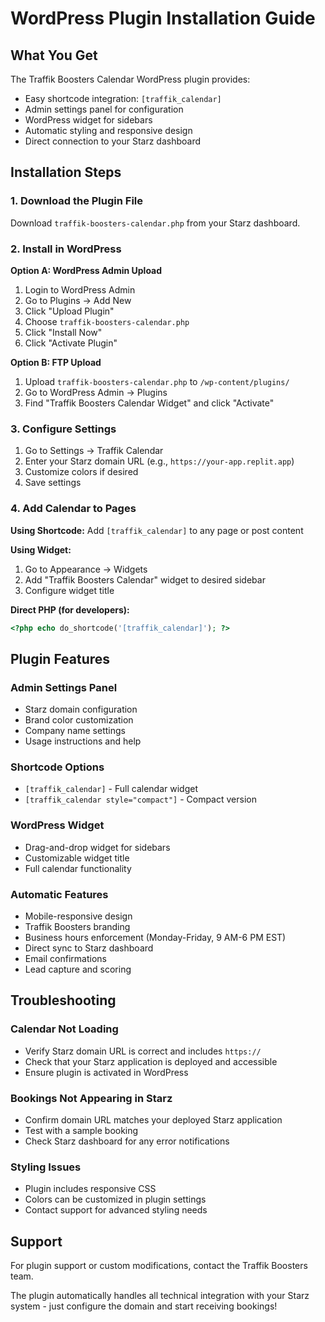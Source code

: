 # WordPress Plugin Installation Guide

## What You Get
The Traffik Boosters Calendar WordPress plugin provides:
- Easy shortcode integration: `[traffik_calendar]`
- Admin settings panel for configuration
- WordPress widget for sidebars
- Automatic styling and responsive design
- Direct connection to your Starz dashboard

## Installation Steps

### 1. Download the Plugin File
Download `traffik-boosters-calendar.php` from your Starz dashboard.

### 2. Install in WordPress
**Option A: WordPress Admin Upload**
1. Login to WordPress Admin
2. Go to Plugins → Add New
3. Click "Upload Plugin"
4. Choose `traffik-boosters-calendar.php`
5. Click "Install Now"
6. Click "Activate Plugin"

**Option B: FTP Upload**
1. Upload `traffik-boosters-calendar.php` to `/wp-content/plugins/`
2. Go to WordPress Admin → Plugins
3. Find "Traffik Boosters Calendar Widget" and click "Activate"

### 3. Configure Settings
1. Go to Settings → Traffik Calendar
2. Enter your Starz domain URL (e.g., `https://your-app.replit.app`)
3. Customize colors if desired
4. Save settings

### 4. Add Calendar to Pages
**Using Shortcode:**
Add `[traffik_calendar]` to any page or post content

**Using Widget:**
1. Go to Appearance → Widgets
2. Add "Traffik Boosters Calendar" widget to desired sidebar
3. Configure widget title

**Direct PHP (for developers):**
```php
<?php echo do_shortcode('[traffik_calendar]'); ?>
```

## Plugin Features

### Admin Settings Panel
- Starz domain configuration
- Brand color customization
- Company name settings
- Usage instructions and help

### Shortcode Options
- `[traffik_calendar]` - Full calendar widget
- `[traffik_calendar style="compact"]` - Compact version

### WordPress Widget
- Drag-and-drop widget for sidebars
- Customizable widget title
- Full calendar functionality

### Automatic Features
- Mobile-responsive design
- Traffik Boosters branding
- Business hours enforcement (Monday-Friday, 9 AM-6 PM EST)
- Direct sync to Starz dashboard
- Email confirmations
- Lead capture and scoring

## Troubleshooting

### Calendar Not Loading
- Verify Starz domain URL is correct and includes `https://`
- Check that your Starz application is deployed and accessible
- Ensure plugin is activated in WordPress

### Bookings Not Appearing in Starz
- Confirm domain URL matches your deployed Starz application
- Test with a sample booking
- Check Starz dashboard for any error notifications

### Styling Issues
- Plugin includes responsive CSS
- Colors can be customized in plugin settings
- Contact support for advanced styling needs

## Support
For plugin support or custom modifications, contact the Traffik Boosters team.

The plugin automatically handles all technical integration with your Starz system - just configure the domain and start receiving bookings!